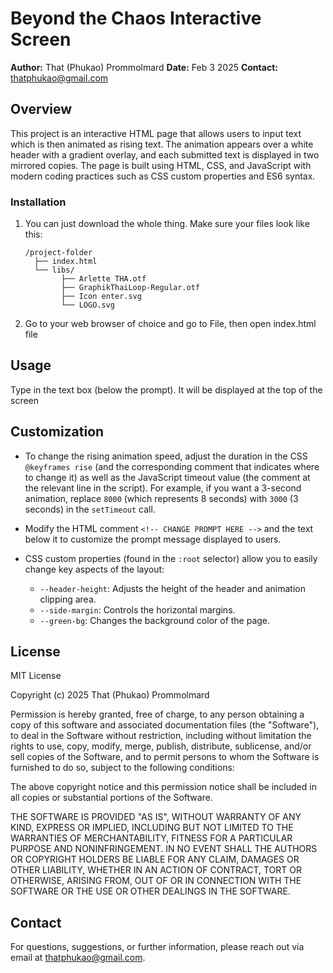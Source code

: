 # Beyond the Chaos Interactive Screen

**Author:** That (Phukao) Prommolmard
**Date:** Feb 3 2025
**Contact:** [thatphukao@gmail.com](mailto:thatphukao@gmail.com)

## Overview

This project is an interactive HTML page that allows users to input text which is then animated as rising text. The animation appears over a white header with a gradient overlay, and each submitted text is displayed in two mirrored copies. The page is built using HTML, CSS, and JavaScript with modern coding practices such as CSS custom properties and ES6 syntax.

### Installation

1. You can just download the whole thing. Make sure your files look like this:

   ```
   /project-folder
     ├── index.html
     └── libs/
           ├── Arlette THA.otf
           ├── GraphikThaiLoop-Regular.otf
           ├── Icon enter.svg
           └── LOGO.svg
   ```

2. Go to your web browser of choice and go to File, then open index.html file

## Usage

Type in the text box (below the prompt). It will be displayed at the top of the screen

## Customization

- To change the rising animation speed, adjust the duration in the CSS `@keyframes rise` (and the corresponding comment that indicates where to change it) as well as the JavaScript timeout value (the comment at the relevant line in the script). For example, if you want a 3-second animation, replace `8000` (which represents 8 seconds) with `3000` (3 seconds) in the `setTimeout` call.
- Modify the HTML comment `<!-- CHANGE PROMPT HERE -->` and the text below it to customize the prompt message displayed to users.
- CSS custom properties (found in the `:root` selector) allow you to easily change key aspects of the layout:

  - `--header-height`: Adjusts the height of the header and animation clipping area.
  - `--side-margin`: Controls the horizontal margins.
  - `--green-bg`: Changes the background color of the page.

## License

MIT License

Copyright (c) 2025 That (Phukao) Prommolmard

Permission is hereby granted, free of charge, to any person obtaining a copy
of this software and associated documentation files (the "Software"), to deal
in the Software without restriction, including without limitation the rights
to use, copy, modify, merge, publish, distribute, sublicense, and/or sell
copies of the Software, and to permit persons to whom the Software is
furnished to do so, subject to the following conditions:

The above copyright notice and this permission notice shall be included in all
copies or substantial portions of the Software.

THE SOFTWARE IS PROVIDED "AS IS", WITHOUT WARRANTY OF ANY KIND, EXPRESS OR
IMPLIED, INCLUDING BUT NOT LIMITED TO THE WARRANTIES OF MERCHANTABILITY,
FITNESS FOR A PARTICULAR PURPOSE AND NONINFRINGEMENT. IN NO EVENT SHALL THE
AUTHORS OR COPYRIGHT HOLDERS BE LIABLE FOR ANY CLAIM, DAMAGES OR OTHER
LIABILITY, WHETHER IN AN ACTION OF CONTRACT, TORT OR OTHERWISE, ARISING FROM,
OUT OF OR IN CONNECTION WITH THE SOFTWARE OR THE USE OR OTHER DEALINGS IN THE
SOFTWARE.

## Contact

For questions, suggestions, or further information, please reach out via email at [thatphukao@gmail.com](mailto:thatphukao@gmail.com).
